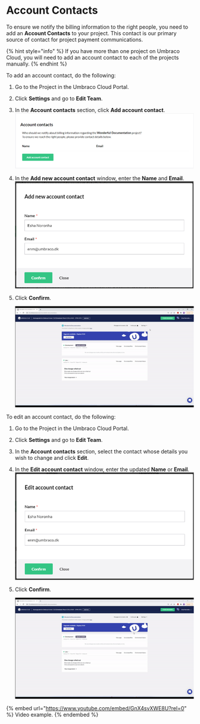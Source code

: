 # Account Contacts

To ensure we notify the billing information to the right people, you need to add an **Account Contacts** to your project. This contact is our primary source of contact for project payment communications.

{% hint style="info" %}
If you have more than one project on Umbraco Cloud, you will need to add an account contact to each of the projects manually.
{% endhint %}

To add an account contact, do the following:

1. Go to the Project in the Umbraco Cloud Portal.
2. Click **Settings** and go to **Edit Team**.
3. In the **Account contacts** section, click **Add account contact**.
    ![Add account contact](images/add-account-contact.png)
4. In the **Add new account contact** window, enter the **Name** and **Email**.
    ![Add account contact form](images/add-account-contact-form.png)
5. Click **Confirm**.

    ![Add account contact form](images/Account-Contact.gif)

To edit an account contact, do the following:

1. Go to the Project in the Umbraco Cloud Portal.
2. Click **Settings** and go to **Edit Team**.
3. In the **Account contacts** section, select the contact whose details you wish to change and click **Edit**.
4. In the **Edit account contact** window, enter the updated **Name** or **Email**.
    ![Add account contact form](images/edit-account-contact-form.png)
5. Click **Confirm**.

    ![Add account contact form](images/Edit-Account-Contact.gif)

{% embed url="https://www.youtube.com/embed/GnX4svXWE8U?rel=0" %}
Video example.
{% endembed %}
